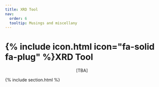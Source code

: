 ```yaml
---
title: XRD Tool
nav:
  order: 6
  tooltip: Musings and miscellany
---
```


# {% include icon.html icon="fa-solid fa-plug" %}XRD Tool

<div style="text-align: center;">
[TBA]
</div>

{% include section.html %}